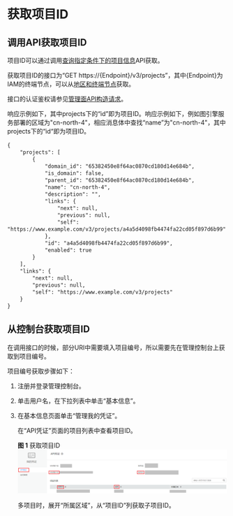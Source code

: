 # 获取项目ID<a name="ges_03_0111"></a>

## 调用API获取项目ID<a name="section1691341861315"></a>

项目ID可以通过调用[查询指定条件下的项目信息](https://support.huaweicloud.com/api-iam/iam_06_0001.html)API获取。

获取项目ID的接口为“GET https://\{Endpoint\}/v3/projects”，其中\{Endpoint\}为IAM的终端节点，可以从[地区和终端节点](https://developer.huaweicloud.com/dev/endpoint)获取。

接口的认证鉴权请参见[管理面API构造请求](管理面API构造请求.md)。

响应示例如下，其中projects下的“id”即为项目ID。响应示例如下，例如图引擎服务部署的区域为"cn-north-4"，相应消息体中查找“name”为"cn-north-4"，其中projects下的“id“即为项目ID。

```
{
    "projects": [
        {
            "domain_id": "65382450e8f64ac0870cd180d14e684b",
            "is_domain": false,
            "parent_id": "65382450e8f64ac0870cd180d14e684b",
            "name": "cn-north-4",
            "description": "",
            "links": {
                "next": null,
                "previous": null,
                "self": "https://www.example.com/v3/projects/a4a5d4098fb4474fa22cd05f897d6b99"
            },
            "id": "a4a5d4098fb4474fa22cd05f897d6b99",
            "enabled": true
        }
    ],
    "links": {
        "next": null,
        "previous": null,
        "self": "https://www.example.com/v3/projects"
    }
}
```

## 从控制台获取项目ID<a name="section158081921195018"></a>

在调用接口的时候，部分URI中需要填入项目编号，所以需要先在管理控制台上获取到项目编号。

项目编号获取步骤如下：

1.  注册并登录管理控制台。
2.  单击用户名，在下拉列表中单击“基本信息”。
3.  在基本信息页面单击“管理我的凭证”。

    在“API凭证”页面的项目列表中查看项目ID。

    **图 1**  获取项目ID<a name="fig58674513168"></a>  
    ![](figures/获取项目ID.png "获取项目ID")

    多项目时，展开“所属区域”，从“项目ID”列获取子项目ID。



